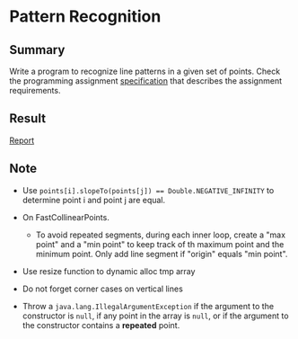 # Pattern Recognition

## Summary

Write a program to recognize line patterns in a given set of points. Check the programming assignment [specification](http://coursera.cs.princeton.edu/algs4/assignments/collinear.html) that describes the assignment requirements.

## Result

[Report](../../reports/collinear_output)

## Note

- Use `points[i].slopeTo(points[j]) == Double.NEGATIVE_INFINITY` to determine point i and point j are equal.

- On FastCollinearPoints.
	- To avoid repeated segments, during each inner loop, create a "max point" and a "min point" to keep track of th maximum point and the minimum point. Only add line segment if "origin" equals "min point".

- Use resize function to dynamic alloc tmp array

- Do not forget corner cases on vertical lines

- Throw a `java.lang.IllegalArgumentException` if the argument to the constructor is `null`, if any point in the array is `null`, or if the argument to the constructor contains a __repeated__ point.
